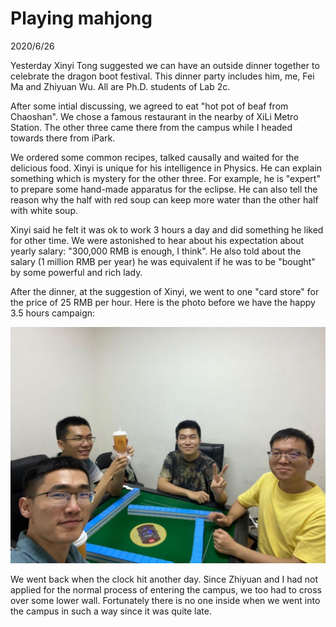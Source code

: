 # Playing mahjong
2020/6/26

Yesterday Xinyi Tong suggested we can have an outside dinner together to celebrate the dragon
boot festival. This dinner party includes him, me, Fei Ma and Zhiyuan Wu. All are Ph.D. students of Lab 2c.

After some intial discussing, we agreed to eat "hot pot of beaf from Chaoshan". We chose a famous restaurant in the nearby of XiLi Metro Station. The other three came there from
the campus while I headed towards there from iPark.

We ordered some common recipes, talked causally and waited for the delicious food.
Xinyi is unique for his intelligence in Physics. He can explain something which is mystery for
the other three. For example, he is "expert" to prepare some hand-made apparatus for the eclipse. He can also tell the reason why the half with red soup can keep more water than the other half with white soup.

Xinyi said he felt it was ok to work 3 hours a day and did something he liked for other time.
We were astonished to hear about his expectation about yearly salary: "300,000 RMB is enough,
I think". He also told about the salary (1 million RMB per year) he was equivalent if he was to be "bought" by some powerful and rich lady.

After the dinner, at the suggestion of Xinyi, we went to one "card store" for the price of 25 RMB per hour. Here is the photo before we have the happy 3.5 hours campaign:

![](./phd4.jpg)

We went back when the clock hit another day. Since Zhiyuan and I had not applied for the
normal process of entering the campus, we too had to cross over some lower wall. Fortunately
there is no one inside when we went into the campus in such a way since it was quite late.
